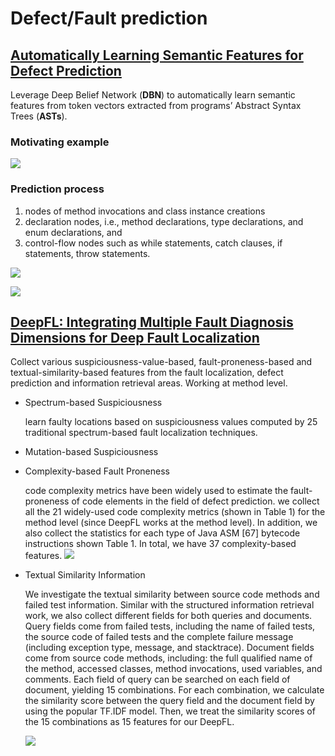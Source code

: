 # Defect/Fault prediction

## [Automatically Learning Semantic Features for Defect Prediction](https://ece.uwaterloo.ca/~lintan/publications/deeplearn-icse16.pdf)

Leverage Deep Belief Network (**DBN**) to automatically learn semantic features from token vectors extracted from programs’ Abstract Syntax Trees (**ASTs**).

### Motivating example

![](https://i.loli.net/2019/09/25/kur9RjVgcZP2Js3.png)

### Prediction process

1) nodes of method invocations and class instance creations
2) declaration nodes, i.e., method declarations, type declarations, and enum declarations, and
3) control-flow nodes such as while statements, catch clauses, if statements, throw statements.

![](https://i.loli.net/2019/09/25/duC6mnSi8aZcXjx.png)

![](https://i.loli.net/2019/09/25/Odjflb4Su965QCn.png)

## [DeepFL: Integrating Multiple Fault Diagnosis Dimensions for Deep Fault Localization](https://dl.acm.org/citation.cfm?id=3330574)

Collect various suspiciousness-value-based, fault-proneness-based and
textual-similarity-based features from the fault localization, defect
prediction and information retrieval areas. Working at method level.

- Spectrum-based Suspiciousness

  learn faulty locations based on suspiciousness values computed by 25 traditional spectrum-based fault localization techniques.

- Mutation-based Suspiciousness
- Complexity-based Fault Proneness

  code complexity metrics have been widely used to estimate the fault-proneness of code elements in the field of defect prediction. we collect all the 21 widely-used code complexity metrics (shown in Table 1) for the method level (since DeepFL works at the method level). In addition, we also collect the statistics for each type of Java ASM [67] bytecode instructions shown Table 1. In total, we have 37 complexity-based features.
  ![](https://i.loli.net/2019/09/25/cO8PviS2GapoWhE.png)

- Textual Similarity Information

  We investigate the textual similarity between source code methods and failed test information. Similar with the structured information retrieval work, we also collect different fields for both queries and documents. Query fields come from failed tests, including the name of failed tests, the source code of failed tests and the complete failure message (including exception type, message, and stacktrace). Document fields come from source code methods, including: the full qualified name of the method, accessed classes, method invocations, used variables, and comments. Each field of query can be searched on each field of document, yielding 15 combinations. For each combination, we calculate the similarity score between the query field and the document field by using the popular TF.IDF model. Then, we treat the similarity scores of the 15 combinations as 15 features for our DeepFL.

  ![](https://i.loli.net/2019/09/25/hfq7KwJeIHSY85c.png)


